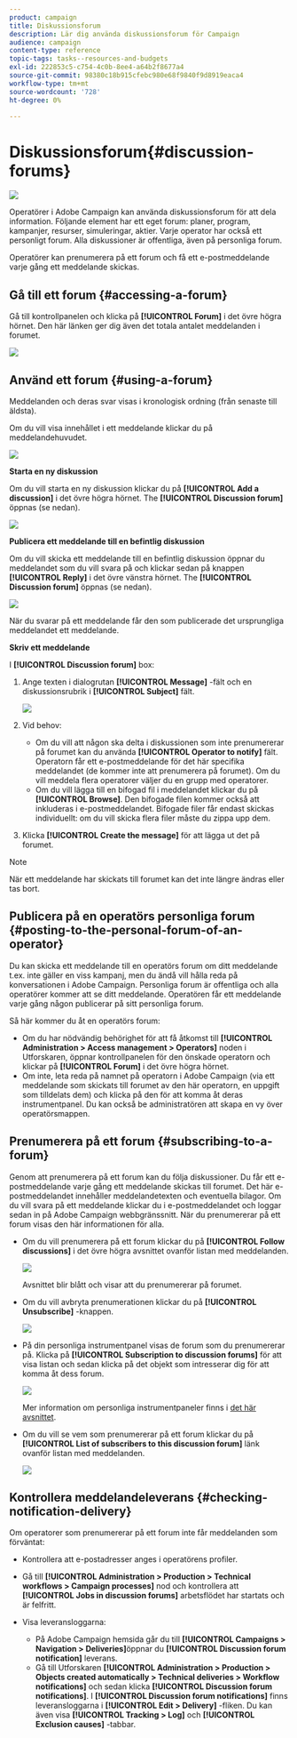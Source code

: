 ```yaml
---
product: campaign
title: Diskussionsforum
description: Lär dig använda diskussionsforum för Campaign
audience: campaign
content-type: reference
topic-tags: tasks--resources-and-budgets
exl-id: 222853c5-c754-4c0b-8ee4-a64b2f8677a4
source-git-commit: 98380c18b915cfebc980e68f9840f9d8919eaca4
workflow-type: tm+mt
source-wordcount: '728'
ht-degree: 0%

---
```


# Diskussionsforum{#discussion-forums}

![](../../assets/v7-only.svg)

Operatörer i Adobe Campaign kan använda diskussionsforum för att dela information. Följande element har ett eget forum: planer, program, kampanjer, resurser, simuleringar, aktier. Varje operator har också ett personligt forum. Alla diskussioner är offentliga, även på personliga forum.

Operatörer kan prenumerera på ett forum och få ett e-postmeddelande varje gång ett meddelande skickas.

## Gå till ett forum {#accessing-a-forum}

Gå till kontrollpanelen och klicka på **[!UICONTROL Forum]** i det övre högra hörnet. Den här länken ger dig även det totala antalet meddelanden i forumet.

![](assets/mrm_forum_access_link.png)

## Använd ett forum {#using-a-forum}

Meddelanden och deras svar visas i kronologisk ordning (från senaste till äldsta).

Om du vill visa innehållet i ett meddelande klickar du på meddelandehuvudet.

![](assets/mrm_forum_expand_msg.png)

**Starta en ny diskussion**

Om du vill starta en ny diskussion klickar du på **[!UICONTROL Add a discussion]** i det övre högra hörnet. The **[!UICONTROL Discussion forum]** öppnas (se nedan).

![](assets/mrm_forum_new_thread.png)

**Publicera ett meddelande till en befintlig diskussion**

Om du vill skicka ett meddelande till en befintlig diskussion öppnar du meddelandet som du vill svara på och klickar sedan på knappen **[!UICONTROL Reply]** i det övre vänstra hörnet. The **[!UICONTROL Discussion forum]** öppnas (se nedan).

![](assets/mrm_forum_answer_msg.png)

När du svarar på ett meddelande får den som publicerade det ursprungliga meddelandet ett meddelande.

**Skriv ett meddelande**

I **[!UICONTROL Discussion forum]** box:

1. Ange texten i dialogrutan **[!UICONTROL Message]** -fält och en diskussionsrubrik i **[!UICONTROL Subject]** fält.

   ![](assets/mrm_forum_edit_msg.png)

1. Vid behov:

   * Om du vill att någon ska delta i diskussionen som inte prenumererar på forumet kan du använda **[!UICONTROL Operator to notify]** fält. Operatorn får ett e-postmeddelande för det här specifika meddelandet (de kommer inte att prenumerera på forumet). Om du vill meddela flera operatorer väljer du en grupp med operatorer.
   * Om du vill lägga till en bifogad fil i meddelandet klickar du på **[!UICONTROL Browse]**. Den bifogade filen kommer också att inkluderas i e-postmeddelandet. Bifogade filer får endast skickas individuellt: om du vill skicka flera filer måste du zippa upp dem.

1. Klicka **[!UICONTROL Create the message]** för att lägga ut det på forumet.

>[!NOTE]
>
>När ett meddelande har skickats till forumet kan det inte längre ändras eller tas bort.

## Publicera på en operatörs personliga forum {#posting-to-the-personal-forum-of-an-operator}

Du kan skicka ett meddelande till en operatörs forum om ditt meddelande t.ex. inte gäller en viss kampanj, men du ändå vill hålla reda på konversationen i Adobe Campaign. Personliga forum är offentliga och alla operatörer kommer att se ditt meddelande. Operatören får ett meddelande varje gång någon publicerar på sitt personliga forum.

Så här kommer du åt en operatörs forum:

* Om du har nödvändig behörighet för att få åtkomst till **[!UICONTROL Administration > Access management > Operators]** noden i Utforskaren, öppnar kontrollpanelen för den önskade operatorn och klickar på **[!UICONTROL Forum]** i det övre högra hörnet.
* Om inte, leta reda på namnet på operatorn i Adobe Campaign (via ett meddelande som skickats till forumet av den här operatorn, en uppgift som tilldelats dem) och klicka på den för att komma åt deras instrumentpanel. Du kan också be administratören att skapa en vy över operatörsmappen.

## Prenumerera på ett forum {#subscribing-to-a-forum}

Genom att prenumerera på ett forum kan du följa diskussioner. Du får ett e-postmeddelande varje gång ett meddelande skickas till forumet. Det här e-postmeddelandet innehåller meddelandetexten och eventuella bilagor. Om du vill svara på ett meddelande klickar du i e-postmeddelandet och loggar sedan in på Adobe Campaign webbgränssnitt. När du prenumererar på ett forum visas den här informationen för alla.

* Om du vill prenumerera på ett forum klickar du på **[!UICONTROL Follow discussions]** i det övre högra avsnittet ovanför listan med meddelanden.

   ![](assets/mrm_forum_subscribe.png)

   Avsnittet blir blått och visar att du prenumererar på forumet.

* Om du vill avbryta prenumerationen klickar du på **[!UICONTROL Unsubscribe]** -knappen.

   ![](assets/mrm_forum_unsubscribe.png)

* På din personliga instrumentpanel visas de forum som du prenumererar på. Klicka på **[!UICONTROL Subscription to discussion forums]** för att visa listan och sedan klicka på det objekt som intresserar dig för att komma åt dess forum.

   ![](assets/platform_dashboard_operator_subscr_forums.png)

   Mer information om personliga instrumentpaneler finns i [det här avsnittet](../../platform/using/access-management-operators.md).

* Om du vill se vem som prenumererar på ett forum klickar du på **[!UICONTROL List of subscribers to this discussion forum]** länk ovanför listan med meddelanden.

   ![](assets/mrm_forum_subscribers.png)

## Kontrollera meddelandeleverans {#checking-notification-delivery}

Om operatorer som prenumererar på ett forum inte får meddelanden som förväntat:

* Kontrollera att e-postadresser anges i operatörens profiler.
* Gå till **[!UICONTROL Administration > Production > Technical workflows > Campaign processes]** nod och kontrollera att **[!UICONTROL Jobs in discussion forums]** arbetsflödet har startats och är felfritt.
* Visa leveransloggarna:

   * På Adobe Campaign hemsida går du till **[!UICONTROL Campaigns > Navigation > Deliveries]**&#x200B;öppnar du **[!UICONTROL Discussion forum notification]** leverans.
   * Gå till Utforskaren **[!UICONTROL Administration > Production > Objects created automatically > Technical deliveries > Workflow notifications]** och sedan klicka **[!UICONTROL Discussion forum notifications]**.
   I **[!UICONTROL Discussion forum notifications]** finns leveransloggarna i **[!UICONTROL Edit > Delivery]** -fliken. Du kan även visa **[!UICONTROL Tracking > Log]** och **[!UICONTROL Exclusion causes]** -tabbar.
